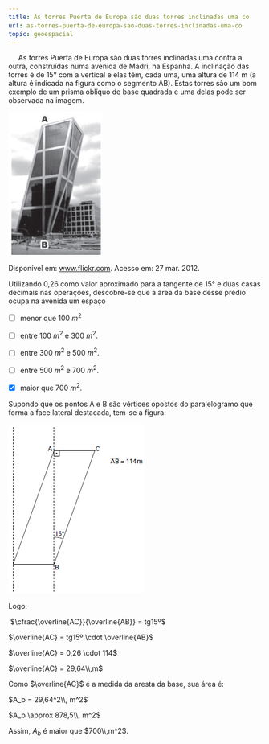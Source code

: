 ```yaml
---
title: As torres Puerta de Europa são duas torres inclinadas uma co
url: as-torres-puerta-de-europa-sao-duas-torres-inclinadas-uma-co
topic: geoespacial
---
```



     As torres Puerta de Europa são duas torres inclinadas uma contra a outra, construídas numa avenida de Madri, na Espanha. A inclinação das torres é de 15° com a vertical e elas têm, cada uma, uma altura de 114 m (a altura é indicada na figura como o segmento AB). Estas torres são um bom exemplo de um prisma oblíquo de base quadrada e uma delas pode ser observada na imagem.

![](807b8261-cbec-0e29-bf1a-63786427552b.png)

Disponível em: www.flickr.com. Acesso em: 27 mar. 2012.

Utilizando 0,26 como valor aproximado para a tangente de 15° e duas casas decimais nas operações, descobre-se que a área da base desse prédio ocupa na avenida um espaço



- [ ] menor que 100 $m^2$
- [ ] entre 100 $m^2$ e 300 $m^2$.
- [ ] entre 300 $m^2$ e 500 $m^2$.
- [ ] entre 500 $m^2$ e 700 $m^2$.
- [x] maior que 700 $m^2$.


Supondo que os pontos A e B são vértices opostos do paralelogramo que forma a face lateral destacada, tem-se a figura:

![](fca730cc-3f42-73a1-d971-377577659995.png)

Logo:

 $\cfrac{\overline{AC}}{\overline{AB}} = tg15º$

$\overline{AC} = tg15º \cdot \overline{AB}$

$\overline{AC} = 0,26 \cdot 114$

$\overline{AC} = 29,64\\,m$

Como $\overline{AC}$ é a medida da aresta da base, sua área é:

$A_b = 29,64^2\\, m^2$

$A_b \approx 878,5\\, m^2$

Assim, $A_b$ é maior que $700\\,m^2$.
